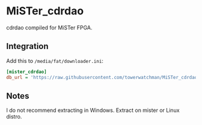 # MiSTer_cdrdao
cdrdao compiled for MiSTer FPGA.

## Integration

Add this to `/media/fat/downloader.ini`:
```ini
[mister_cdrdao]  
db_url = 'https://raw.githubusercontent.com/towerwatchman/MiSTer_cdrdao/db/mister_cdrdao_db.json.zip'
```
## Notes

I do not recommend extracting in Windows. Extract on mister or Linux distro. 
